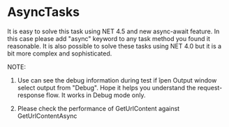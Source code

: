 # AsyncTasks
It is easy to solve this task using NET 4.5 and new async-await feature. In this case please add "async" keyword 
to any task method you found it reasonable. It is also possible to solve these tasks using NET 4.0 but it is a 
bit more complex and sophisticated.

NOTE:
1.	Use can see the debug information during test if îpen Output window select output from "Debug". Hope it 
	helps you understand the request-response flow. It works in Debug mode only.

2.	Please check the performance of GetUrlContent against GetUrlContentAsync
